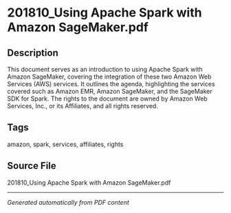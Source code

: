 # 201810_Using Apache Spark with Amazon SageMaker.pdf

## Description
This document serves as an introduction to using Apache Spark with Amazon SageMaker, covering the integration of these two Amazon Web Services (AWS) services. It outlines the agenda, highlighting the services covered such as Amazon EMR, Amazon SageMaker, and the SageMaker SDK for Spark. The rights to the document are owned by Amazon Web Services, Inc., or its Affiliates, and all rights reserved.
## Tags
amazon, spark, services, affiliates, rights

## Source File
201810_Using Apache Spark with Amazon SageMaker.pdf

---
*Generated automatically from PDF content*
